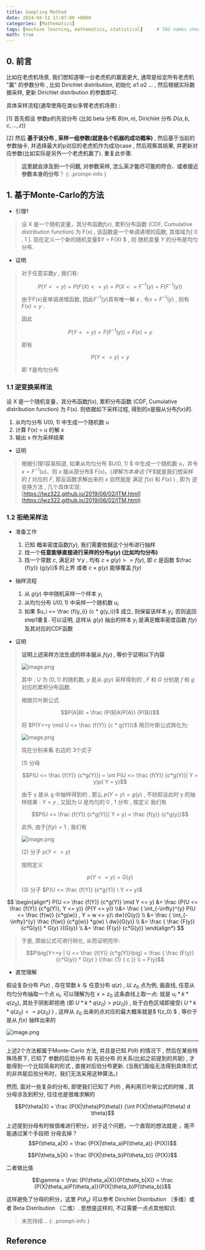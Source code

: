 ```yaml
---
title: Sampling Method
date: 2024-04-11 17:07:00 +0800
categories: [Mathematics]
tags: [machine learning, mathematics, statistical]     # TAG names should always be lowercase
math: true
---
```


## 0. 前言


比如在老虎机场景,  我们想知道哪一台老虎机的赢面更大,  通常是给定所有老虎机 "赢" 的参数分布 ,  比如 Dirichlet distribution,  初始化 $\alpha1 \ \alpha2 \ …$  ,  然后根据实际数据采样,  更新 Dirichlet distribution 的参数即可.

具体采样流程(通常使用在类似多臂老虎机场景) :

[1] 首先假设 参数p的先验分布 (比如 beta 分布 $B(m, n)$,  Dirichlet 分布 $D(a, b, c, ..., z)$)

[2] 然后 **基于该分布 ,   采样一组参数(就是各个机器的成功概率)** ,  然后基于当前的参数抽卡,  并选择最大的p对应的老虎机作为成功case ,  然后观察其结果,  并更新对应参数(比如实际是另外一个老虎机赢了). 重复此步骤.


> **这里就会涉及到一个问题,  对参数采样,  怎么采才能尽可能的符合、或者接近参数本身的分布**？
{: .prompt-info }


## 1. 基于Monte-Carlo的方法

- 引理1

> 设 X 是一个随机变量，其分布函数$f(x)$,  累积分布函数 (CDF,  Cumulative distribution function) 为 F(x) ,  该函数是一个单调递增的函数,  其值域为[ 0 ,   1 ]. 现在定义一个新的随机变量$Y = F(X) $ ,  则 随机变量 $Y$ 的分布是均匀分布.

- 证明


> 对于任意实数$y$ ,  我们有:
>
> $$P(Y<=y)  = P(F(X) <= y) = P(X <= F^{-1}(y) = F( F^{-1}(y))$$
>
> 由于F(x)是单调递增函数, 因此$F^{-1}(y)$具有唯一解 $x$ , 令$x = F^{-1}(y)$ , 则有 $F(x) = y$ .
>
> 因此
>
> $$P( Y <= y) = F(F^{-1}(y)) = F(x) = y$$
>
> 即有
>
> $$P( Y <= y)  = y$$
>
> 即 Y是均匀分布


### 1.1 逆变换采样法

设 X 是一个随机变量，其分布函数$f(x)$,  累积分布函数 (CDF,  Cumulative distribution function) 为 F(x). 则依据如下采样过程,  得到的x是服从分布$f(x)$的.

1. 从均匀分布 U(0,  1) 中生成一个随机数 u
2. 计算 F(x) = u 的解 x
3. 输出 x 作为采样结果

- 证明

> 根据引理1容易知道,  如果从均匀分布 $U(0,  1) $ 中生成一个随机数 u，并令 $x = F^{-1} (u)$，则 $x$ 服从原分布$ F(x)$。(理解为本身这个$F$就是我们想采样的 $f$ 对应的 $F$,  那反函数求解出来的 $x$ 自然就是 满足 $f(x)$ 和 $F(x)$ ) ,  即为 逆变换方法 ,  几个具体实现: [https://lwz322.github.io/2019/06/02/ITM.html](https://lwz322.github.io/2019/06/02/ITM.html)

### 1.2 拒绝采样法

- 准备工作
    1. 已知 概率密度函数$f(y)$,  我们需要依据这个分布进行抽样
    2. 找一个**任意能够直接进行采样的分布$g(y)$ (比如均匀分布)**
    3. 找一个常数 $c$,  满足对 $\forall y$ ,  均有 $c \times g(y) >= f(y)$,  即 $c$ 是函数 $\frac {f(y)} {g(y)}$ 的上界 或者 $c \times g(y)$ 能够覆盖 $f(y)$

- 抽样流程
    1. 从 $g(y)$ 中中随机采样一个样本 $y_i$
    2. 从均匀分布 $U(0, 1)$ 中采样一个随机数 $u_i$
    3. 如果 $u_i <= \frac {f(y_i)} {c * g(y_i)}$  成立,  则保留该样本 $y_i$,  否则返回 step1重复. 可以证明,  这样从 $g(y)$ 抽出的样本 $y_i$ 是满足概率密度函数 $f(y)$ 及其对应的CDF函数

- 证明


> **证明上述采样方法生成的样本服从 $f(y)$ ,  等价于证明以下内容**
>
> ![image.png](https://s2.loli.net/2024/04/11/zBmECrMeK82fnAI.png)
>
> 其中 ,  U 为 $[0 , 1]$ 的随机数,  $y$ 是从 $g(y)$ 采样得到的 ,  $F$ 和 $G$ 分别是 $f$ 和 $g$ 对应的累积分布函数.
>
> 根据贝叶斯公式
>
> $$P(A|B) = \frac {P(B|A)P(A)} {P(B)}$$
>
> 将 $P(Y<=y \mid U <= \frac {f(Y)} {c * g(Y)})$ 用贝叶斯公式转化为:
>
> ![image.png](https://s2.loli.net/2024/04/11/e6lD9zZm7pocfIu.png)
>
> 现在分别来看 右边的 3个式子
>
> (1) 分母
>
> $$P(U <= \frac {f(Y)} {c*g(Y)}) =  \int P(U <= \frac {f(Y)} {c*g(Y)}| Y = y)p( Y = y)$$
>
>
> 由于 y 是从 g 中抽样得到的 ,  那么 $p( Y = y) = g(y)$ ,  不妨假设此时 y 的抽样结果 : $Y = y$ ,  又因为 U 是均匀的 0 ,  1 分布 , 按定义 我们有
>
> $$P(U <= \frac {f(Y)} {c*g(Y)}| Y = y) = \frac {f(y)} {c*g(y)}$$
>
> 此外,  由于$\int f(y)=1$ ,  我们有
>
> ![image.png](https://s2.loli.net/2024/04/11/mdCt9oxAZKaMNsW.png)
>
> (2) 分子 $p( Y <= y)$
>
> 按照定义
>
> $$p( Y <= y) = G(y)$$
>
> (3) 分子 $P(U <= \frac {f(Y)} {c*g(Y)} \ Y <= y)$
>
$$
\begin{align*}
P(U <= \frac {f(Y)} {c*g(Y)} \mid Y <= y) &=
\frac {P(U <= \frac {f(Y)} {c*g(Y)},  Y <= y)} {P(Y <= y)} \\&=
\frac { \int_{-\infty}^{y} P(U <= \frac {f(w)} {c*g(w)}  ,  Y = w <= y)\ dw}{G(y)} \\ &=
\frac { \int_{-\infty}^{y} \frac {f(w)} {c*g(w)} *g(w) \ dw}{G(y)} \\ &=
\frac { \frac {F(y)} {c*G(y)} * G(y) }{G(y)} \\ &=
\frac {F(y)} {c*G(y)}
\end{align*}
$$
>
>
> 于是,  原始公式可进行转化,  从而证明完毕:
>
> $$P\big(Y<=y | U <= \frac {f(Y)} {c*g(Y)}\big) = \frac { \frac {F(y)} {c*G(y)} * G(y) } {\frac {1} { c }} \\ = F(y)$$


- 直觉理解

假设复杂分布 $P(z)$ ,  存在常数 $k$ 与 任意分布 $q(z)$ ,  以 $z_0$ 点为例,  画直线,  任意从均匀分布抽取一个点 $u_i$,  可以理解为在 $x = z_0$ 这条直线上取一点: 就是 $u_i  * k * q(z_0)$,  其处于阴影即拒绝 (即 $U * k * q(z_0) > p(z_0)$) , 处于白色区域即接受( $U * k * q(z_0) <= p(z_0)$ ) ,  这样从 $z_0$ 出来的点对应的最大概率就是$ f(z_0) $ , 等价于是从 $f(x)$ 抽样出来的


![image.png](https://s2.loli.net/2024/04/11/XO3GehobsnckrNQ.png)

----
上述2个方法都属于Monte-Carlo 方法,  并且是已知 $P(\theta)$ 的情况下 ,  然后在某些特殊场景下,  已知了 参数的后验分布 和 先验分布 的关系(比如之前提到的共轭) , 才能得到一个比较简易的形式 ,  直接对后验分布更新. (当我们面临无法得到具体形式的非共轭后验分布时，我们无法采用这种算法。)

然而,  面对一些复杂的分布,  即使我们已知了 $P(\theta)$  ,  再利用贝叶斯公式的时候 ,  其分母涉及到积分, 往往也是很难求解的

$$P(\theta|X) = \frac {P(X|\theta)P(\theta)} {\int P(X|\theta)P(\theta) d \theta}$$

上述提到分母有时候很难进行积分，对于这个问题，一个直观的想法就是 ，能不能通过某个手段把 分母去掉？
$$P(\theta_a|X) = \frac {P(X|\theta_a)P(\theta_a)} {P(X)}$$

$$P(\theta_b|X) = \frac {P(X|\theta_b)P(\theta_b)} {P(X)}$$

二者做比值

$$\gamma = \frac {P(\theta_a|X)}{P(\theta_b|X)} = \frac {P(X|\theta_a)P(\theta_a)}{P(X|\theta_b)P(\theta_b)}$$

这样避免了分母的积分，这里 $P(\theta_a)$ 可以参考 Dirichlet Distribution （多维）或者 Beta Distribution （二维）. 思想是这样的,  不过需要一点点其他知识.

> 未完待续...
{: .prompt-info }


##  Reference

